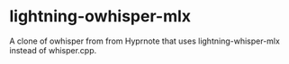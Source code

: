 # lightning-owhisper-mlx
A clone of owhisper from from Hyprnote that uses lightning-whisper-mlx instead of whisper.cpp.
